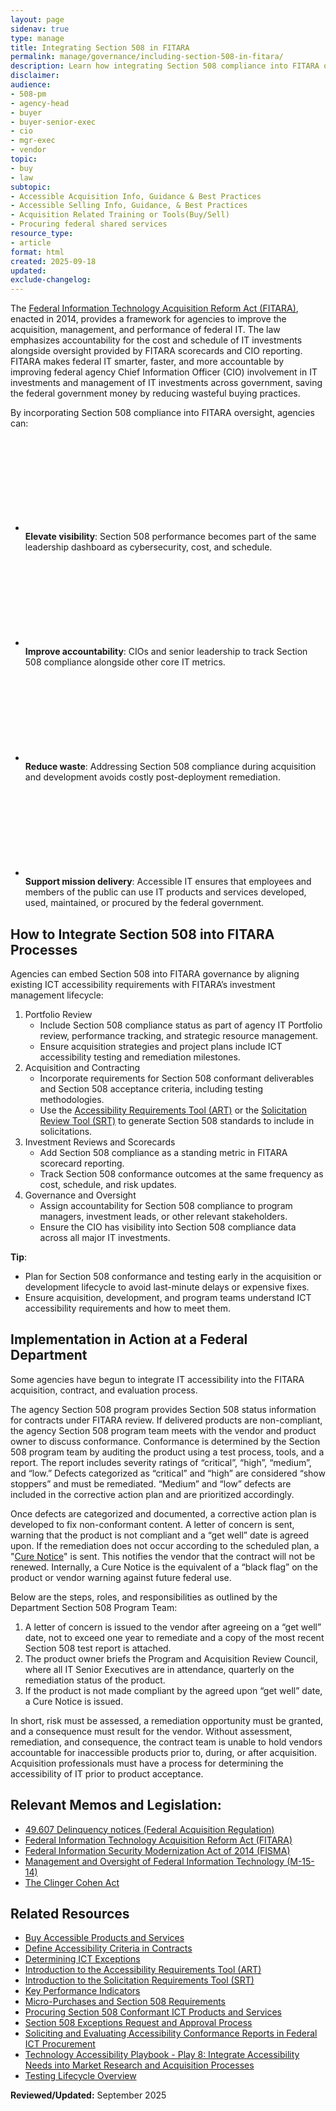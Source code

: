 ```yaml
---
layout: page
sidenav: true
type: manage
title: Integrating Section 508 in FITARA
permalink: manage/governance/including-section-508-in-fitara/
description: Learn how integrating Section 508 compliance into FITARA oversight strengthens federal IT acquisition and management. Embed accessibility into portfolio reviews, acquisitions, investment scorecards, and governance to improve accountability, reduce waste, and deliver accessible technology that supports mission success.
disclaimer: 
audience: 
- 508-pm
- agency-head
- buyer
- buyer-senior-exec
- cio
- mgr-exec
- vendor
topic: 
- buy
- law
subtopic: 
- Accessible Acquisition Info, Guidance & Best Practices
- Accessible Selling Info, Guidance, & Best Practices
- Acquisition Related Training or Tools(Buy/Sell)
- Procuring federal shared services
resource_type: 
- article
format: html
created: 2025-09-18
updated: 
exclude-changelog:
---
```

The <a href="https://www.congress.gov/113/statute/STATUTE-128/STATUTE-128-Pg3292.pdf" target="_blank" class="usa-link--external">Federal Information Technology Acquisition Reform Act (FITARA)</a>, enacted in 2014, provides a framework for agencies to improve the acquisition, management, and performance of federal IT. The law emphasizes accountability for the cost and schedule of IT investments alongside oversight provided by FITARA scorecards and CIO reporting. FITARA makes federal IT smarter, faster, and more accountable by improving federal agency Chief Information Officer (CIO) involvement in IT investments and management of IT investments across government, saving the federal government money by reducing wasteful buying practices.

By incorporating Section 508 compliance into FITARA oversight, agencies can:
<ul class="usa-icon-list">
<li class="usa-icon-list__item">
<div class="usa-icon-list__icon text-green">
<svg class="usa-icon" aria-hidden="true" focusable="false" role="img">
<use xlink:href="{{site.baseurl}}/assets/img/sprite.svg#check_circle"></use>
</svg>
</div>
<div class="usa-icon-list__content">
<strong>Elevate visibility</strong>: Section 508 performance becomes part of the same leadership dashboard as cybersecurity, cost, and schedule.  </div>
</li>
<li class="usa-icon-list__item">
<div class="usa-icon-list__icon text-green">
<svg class="usa-icon" aria-hidden="true" focusable="false" role="img">
<use xlink:href="{{site.baseurl}}/assets/img/sprite.svg#check_circle"></use>
</svg>
</div>
<div class="usa-icon-list__content">
<strong>Improve accountability</strong>: CIOs and senior leadership to track Section 508 compliance alongside other core IT metrics.  </div>
</li>
<li class="usa-icon-list__item">
<div class="usa-icon-list__icon text-green">
<svg class="usa-icon" aria-hidden="true" focusable="false" role="img">
<use xlink:href="{{site.baseurl}}/assets/img/sprite.svg#check_circle"></use>
</svg>
</div>
<div class="usa-icon-list__content">
<strong>Reduce waste</strong>: Addressing Section 508 compliance during acquisition and development avoids costly post-deployment remediation.  </div>
</li>
<li class="usa-icon-list__item">
<div class="usa-icon-list__icon text-green">
<svg class="usa-icon" aria-hidden="true" focusable="false" role="img">
<use xlink:href="{{site.baseurl}}/assets/img/sprite.svg#check_circle"></use>
</svg>
</div>
<div class="usa-icon-list__content">
<strong>Support mission delivery</strong>: Accessible IT ensures that employees and members of the public can use IT products and services developed, used, maintained, or procured by the federal government.</div>
</li></ul>

## How to Integrate Section 508 into FITARA Processes

Agencies can embed Section 508 into FITARA governance by aligning existing ICT accessibility requirements with FITARA’s investment management lifecycle:

1. Portfolio Review  
   * Include Section 508 compliance status as part of agency IT Portfolio review, performance tracking, and strategic resource management.  
   * Ensure acquisition strategies and project plans include ICT accessibility testing and remediation milestones.  
2. Acquisition and Contracting  
   * Incorporate requirements for Section 508 conformant deliverables and Section 508 acceptance criteria, including testing methodologies.  
   * Use the [Accessibility Requirements Tool (ART)]({{site.baseurl}}/art/#/) or the [Solicitation Review Tool (SRT)]({{site.baseurl}}/buy/solicitation-review-tool/) to generate Section 508 standards to include in solicitations.  
3. Investment Reviews and Scorecards  
   * Add Section 508 compliance as a standing metric in FITARA scorecard reporting.  
   * Track Section 508 conformance outcomes at the same frequency as cost, schedule, and risk updates.  
4. Governance and Oversight  
   * Assign accountability for Section 508 compliance to program managers, investment leads, or other relevant stakeholders.  
   * Ensure the CIO has visibility into Section 508 compliance data across all major IT investments.

<div class="border-base radius-lg border-1px padding-1 bg-primary-lighter" style="margin-top: 1.0em;"><p><strong>Tip</strong>:
<ul>
<li>Plan for Section 508 conformance and testing early in the acquisition or development lifecycle to avoid last-minute delays or expensive fixes.</li>   
<li>Ensure acquisition, development, and program teams understand ICT accessibility requirements and how to meet them.</li>
</ul></p></div>

## Implementation in Action at a Federal Department

Some agencies have begun to integrate IT accessibility into the FITARA acquisition, contract, and evaluation process.

The agency Section 508 program provides Section 508 status information for contracts under FITARA review. If delivered products are non-compliant, the agency Section 508 program team meets with the vendor and product owner to discuss conformance. Conformance is determined by the Section 508 program team by auditing the product using a test process, tools, and a report. The report includes severity ratings of  “critical”, “high”, “medium”, and “low.” Defects categorized as “critical” and “high”  are considered “show stoppers” and must be remediated. “Medium” and “low” defects are included in the corrective action plan and are prioritized accordingly. 

Once defects are categorized and documented, a corrective action plan is developed to fix non-conformant content. A letter of concern is sent, warning that the product is not compliant and a “get well” date is agreed upon. If the remediation does not occur according to the scheduled plan, a "[Cure Notice]({{site.baseurl}}/tools/glossary/#cure-notice)" is sent. This notifies the vendor that the contract will not be renewed. Internally, a Cure Notice is the equivalent of a “black flag” on the product or vendor warning against future federal use.

Below are the steps, roles, and responsibilities as outlined by the Department Section 508 Program Team:

1. A letter of concern is issued to the vendor after agreeing on a “get well” date, not to exceed one year to remediate and a copy of the most recent Section 508 test report is attached.  
2. The product owner briefs the Program and Acquisition Review Council, where all IT Senior Executives are in attendance, quarterly on the remediation status of the product.  
3. If the product is not made compliant by the agreed upon “get well” date, a Cure Notice is issued.

   
In short, risk must be assessed, a remediation opportunity must be granted, and a consequence must result for the vendor. Without assessment, remediation, and consequence, the contract team is unable to hold vendors accountable for inaccessible products prior to, during, or after acquisition. Acquisition professionals must have a process for determining the accessibility of IT prior to product acceptance.

## Relevant Memos and Legislation:

* <a href="https://www.acquisition.gov/far/49.607" target="_blank" class="usa-link--external">49.607 Delinquency notices (Federal Acquisition Regulation) </a>  
* <a href="https://www.cio.gov/assets/files/FITARA%20Pub%20L%20113-291.pdf" target="_blank" class="usa-link--external">Federal Information Technology Acquisition Reform Act (FITARA)</a>
* <a href="https://www.congress.gov/bill/113th-congress/senate-bill/2521" target="_blank" class="usa-link--external">Federal Information Security Modernization Act of 2014 (FISMA)</a>  
* <a href="https://obamawhitehouse.archives.gov/sites/default/files/omb/memoranda/2015/m-15-14.pdf" target="_blank" class="usa-link--external">Management and Oversight of Federal Information Technology (M-15-14)</a>   
* <a href="https://dodcio.defense.gov/portals/0/documents/ciodesrefvolone.pdf" target="_blank" class="usa-link--external">The Clinger Cohen Act</a>

## Related Resources

* [Buy Accessible Products and Services]({{site.baseurl}}/buy/)  
* [Define Accessibility Criteria in Contracts]({{site.baseurl}}/buy/define-accessibility-criteria/)  
* [Determining ICT Exceptions]({{site.baseurl}}/buy/determine-ict-exceptions/)  
* [Introduction to the Accessibility Requirements Tool (ART)]({{site.baseurl}}/training/art/introducing-art/)  
* [Introduction to the Solicitation Requirements Tool (SRT)]({{site.baseurl}}/buy/solicitation-review-tool/)  
* [Key Performance Indicators]({{site.baseurl}}/manage/accessibility-kpi/)  
* [Micro-Purchases and Section 508 Requirements]({{site.baseurl}}/training/online-course/micro-purchases/)  
* [Procuring Section 508 Conformant ICT Products and Services]({{site.baseurl}}/training/online-course/procuring-section-508-conformant-ict/)   
* [Section 508 Exceptions Request and Approval Process]({{site.baseurl}}/manage/exceptions-request-and-approval-process/)  
* [Soliciting and Evaluating Accessibility Conformance Reports in Federal ICT Procurement]({{site.baseurl}}/training/online-course/soliciting-and-evaluating-acrs/)  
* [Technology Accessibility Playbook \- Play 8: Integrate Accessibility Needs into Market Research and Acquisition Processes]({{site.baseurl}}/manage/playbooks/technology-accessibility-playbook-intro/play08/)  
* [Testing Lifecycle Overview]({{site.baseurl}}/test/testing-lifecycle-overview/)

**Reviewed/Updated:** September 2025